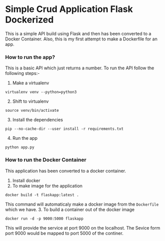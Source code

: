 # Simple Crud Application Flask Dockerized

This is a simple API build using Flask and then has been converted to a Docker Container. Also, this is my first attempt to make a Dockerfile for an app.

### How to run the app?

This is a basic API which just returns a number.
To run the API follow the following steps:-
1. Make a virtualenv 
```
virtualenv venv --python=python3 
```
2. Shift to virtualenv
```
source venv/bin/activate
```
3. Install the dependencies
```
pip --no-cache-dir --user install -r requirements.txt
```
4. Run the app
```
python app.py
```

### How to run the Docker Container
This application has been converted to a docker container.
1. Install docker
2. To make image for the application
```
docker build -t flaskapp:latest .
```
This command will automaticaly make a docker image from the `Dockerfile` which we have.
3. To build a container out of the docker image
```
docker run -d -p 9000:5000 flaskapp
```
This will provide the service at port 9000 on the localhost.
The Sevice form port 9000 would be mapped to port 5000 of the continer.
